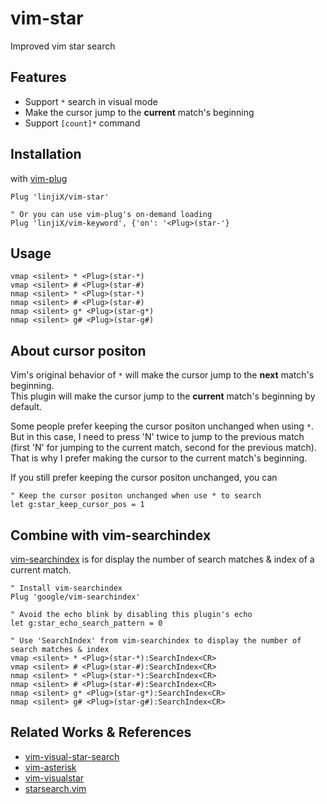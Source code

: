 # vim-star

Improved vim star search

## Features

-   Support `*` search in visual mode
-   Make the cursor jump to the **current** match's beginning
-   Support `[count]*` command

## Installation

with [vim-plug](https://github.com/junegunn/vim-plug)

```vim
Plug 'linjiX/vim-star'

" Or you can use vim-plug's on-demand loading
Plug 'linjiX/vim-keyword', {'on': '<Plug>(star-'}
```

## Usage

```vim
vmap <silent> * <Plug>(star-*)
vmap <silent> # <Plug>(star-#)
nmap <silent> * <Plug>(star-*)
nmap <silent> # <Plug>(star-#)
nmap <silent> g* <Plug>(star-g*)
nmap <silent> g# <Plug>(star-g#)
```

## About cursor positon

Vim's original behavior of `*` will make the cursor jump to the **next** match's beginning.  
This plugin will make the cursor jump to the **current** match's beginning by default.

Some people prefer keeping the cursor positon unchanged when using `*`.  
But in this case, I need to press 'N' twice to jump to the previous match
(first 'N' for jumping to the current match, second for the previous match).  
That is why I prefer making the cursor to the current match's beginning.

If you still prefer keeping the cursor positon unchanged, you can

```vim
" Keep the cursor positon unchanged when use * to search
let g:star_keep_cursor_pos = 1
```

## Combine with vim-searchindex

[vim-searchindex](https://github.com/google/vim-searchindex)
is for display the number of search matches & index of a current match.

```vim
" Install vim-searchindex
Plug 'google/vim-searchindex'
```

```vim
" Avoid the echo blink by disabling this plugin's echo
let g:star_echo_search_pattern = 0

" Use 'SearchIndex' from vim-searchindex to display the number of search matches & index
vmap <silent> * <Plug>(star-*):SearchIndex<CR>
vmap <silent> # <Plug>(star-#):SearchIndex<CR>
nmap <silent> * <Plug>(star-*):SearchIndex<CR>
nmap <silent> # <Plug>(star-#):SearchIndex<CR>
nmap <silent> g* <Plug>(star-g*):SearchIndex<CR>
nmap <silent> g# <Plug>(star-g#):SearchIndex<CR>
```

## Related Works & References

-   [vim-visual-star-search](https://github.com/bronson/vim-visual-star-search)
-   [vim-asterisk](https://github.com/haya14busa/vim-asterisk)
-   [vim-visualstar](https://github.com/thinca/vim-visualstar)
-   [starsearch.vim](https://github.com/darfink/starsearch.vim)
